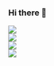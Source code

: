 ### Hi there 👋

<a href="https://computer-life.tistory.com/" target="_blank"><img src="https://img.shields.io/badge/tistory-FF6000?style=for-the-badge&logo=tistory&logoColor=white"/></a>
<br/>
<a href="https://spring.io/" target="_blank"><img src="https://img.shields.io/badge/Spring-6DB33F?style=for-the-badge&logo=Spring&logoColor=white"></a>
<br/>
<a href="https://unity.com/kr" target="_blank"><img src="https://img.shields.io/badge/unity-000000?style=for-the-badge&logo=unity&logoColor=white"></a>
<br/>
<a href="https://kotlinlang.org/" target="_blank"><img src="https://img.shields.io/badge/kotlin-7F52FF?style=for-the-badge&logo=kotlin&logoColor=white"></a>
